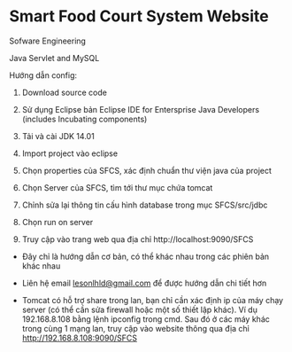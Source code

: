 # Smart Food Court System Website

Sofware Engineering

Java Servlet and MySQL

Hướng dẫn config:

1. Download source code

2. Sử dụng Eclipse bản Eclipse IDE for Entersprise Java Developers (includes Incubating components)

3. Tải và cài JDK 14.01

4. Import project vào eclipse

5. Chọn properties của SFCS, xác định chuẩn thư viện java của project

6. Chọn Server của SFCS, tìm tới thư mục chứa tomcat

7. Chỉnh sửa lại thông tin cấu hình database trong mục SFCS/src/jdbc

8. Chọn run on server

9. Truy cập vào trang web qua địa chỉ http://localhost:9090/SFCS

* Đây chỉ là hướng dẫn cơ bản, có thể khác nhau trong các phiên bản khác nhau

* Liên hệ email lesonlhld@gmail.com để được hướng dẫn chi tiết hơn

* Tomcat có hỗ trợ share trong lan, bạn chỉ cần xác định ip của máy chạy server (có thể cần sửa firewall hoặc một số thiết lập khác). Ví dụ 192.168.8.108 bằng lệnh ipconfig trong cmd. Sau đó ở các máy khác trong cùng 1 mạng lan, truy cập vào website thông qua địa chỉ http://192.168.8.108:9090/SFCS